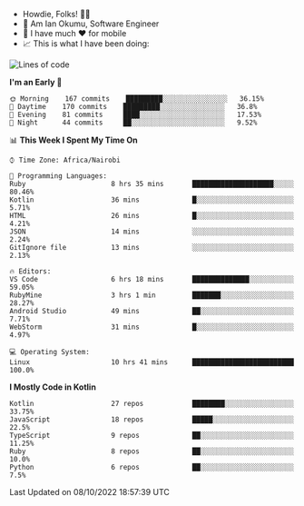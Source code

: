 
* Howdie, Folks! 👋🤓
* 🤪 Am Ian Okumu, Software Engineer
* 📱 I have much ❤️ for mobile
* 📈 This is what I have been doing:
  
<!-- <a href="https://otsembo.github.io/OtsemboPortfolio/" style="margin-right:.5%; margin-top=.5%;">
  <img align="center" src="https://github-readme-stats.vercel.app/api/top-langs/?username=otsembo&layout=compact" />
</a> -->

<!--START_SECTION:waka-->
![Lines of code](https://img.shields.io/badge/From%20Hello%20World%20I%27ve%20Written-778%20Thousand%20lines%20of%20code-blue)

**I'm an Early 🐤** 

```text
🌞 Morning    167 commits    █████████░░░░░░░░░░░░░░░░   36.15% 
🌆 Daytime    170 commits    █████████░░░░░░░░░░░░░░░░   36.8% 
🌃 Evening    81 commits     ████░░░░░░░░░░░░░░░░░░░░░   17.53% 
🌙 Night      44 commits     ██░░░░░░░░░░░░░░░░░░░░░░░   9.52%

```


📊 **This Week I Spent My Time On** 

```text
⌚︎ Time Zone: Africa/Nairobi

💬 Programming Languages: 
Ruby                     8 hrs 35 mins       ████████████████████░░░░░   80.46% 
Kotlin                   36 mins             █░░░░░░░░░░░░░░░░░░░░░░░░   5.71% 
HTML                     26 mins             █░░░░░░░░░░░░░░░░░░░░░░░░   4.21% 
JSON                     14 mins             ░░░░░░░░░░░░░░░░░░░░░░░░░   2.24% 
GitIgnore file           13 mins             ░░░░░░░░░░░░░░░░░░░░░░░░░   2.13%

🔥 Editors: 
VS Code                  6 hrs 18 mins       ██████████████░░░░░░░░░░░   59.05% 
RubyMine                 3 hrs 1 min         ███████░░░░░░░░░░░░░░░░░░   28.27% 
Android Studio           49 mins             ██░░░░░░░░░░░░░░░░░░░░░░░   7.71% 
WebStorm                 31 mins             █░░░░░░░░░░░░░░░░░░░░░░░░   4.97%

💻 Operating System: 
Linux                    10 hrs 41 mins      █████████████████████████   100.0%

```

**I Mostly Code in Kotlin** 

```text
Kotlin                   27 repos            ████████░░░░░░░░░░░░░░░░░   33.75% 
JavaScript               18 repos            █████░░░░░░░░░░░░░░░░░░░░   22.5% 
TypeScript               9 repos             ██░░░░░░░░░░░░░░░░░░░░░░░   11.25% 
Ruby                     8 repos             ██░░░░░░░░░░░░░░░░░░░░░░░   10.0% 
Python                   6 repos             ██░░░░░░░░░░░░░░░░░░░░░░░   7.5%

```



 Last Updated on 08/10/2022 18:57:39 UTC
<!--END_SECTION:waka-->

<br />
<br />
<br />
<br />
<br />
  
  </div>
<!---
otsembo/otsembo is a ✨ special ✨ repository because its `README.md` (this file) appears on your GitHub profile.
You can click the Preview link to take a look at your changes.
--->
